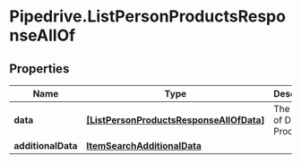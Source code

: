 # Pipedrive.ListPersonProductsResponseAllOf

## Properties

Name | Type | Description | Notes
------------ | ------------- | ------------- | -------------
**data** | [**[ListPersonProductsResponseAllOfData]**](ListPersonProductsResponseAllOfData.md) | The array of Deal Products | [optional] 
**additionalData** | [**ItemSearchAdditionalData**](ItemSearchAdditionalData.md) |  | [optional] 


